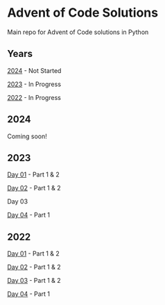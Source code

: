 # Advent of Code Solutions

Main repo for Advent of Code solutions in Python

## Years

[2024](#2024) - Not Started

[2023](#2023) - In Progress

[2022](#2022) - In Progress

## 2024

Coming soon!

## 2023

[Day 01](/2023/day01.py) - Part 1 & 2

[Day 02](/2023/day02.py) - Part 1 & 2

Day 03

[Day 04](/2023/day04.py) - Part 1

## 2022

[Day 01](/2022/day01.py) - Part 1 & 2

[Day 02](/2022/day02.py) - Part 1 & 2

[Day 03](/2022/day02.py) - Part 1 & 2

[Day 04](/2022/day04.py) - Part 1
